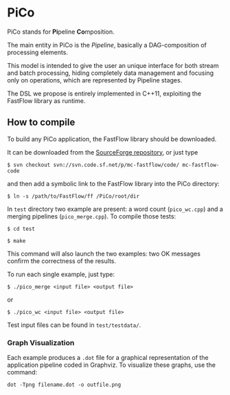 PiCo
===============

PiCo stands for **Pi**peline **Co**mposition.

The main entity in PiCo is the *Pipeline*, basically a DAG-composition of processing elements. 

This model is intended to give the user an unique interface for both stream and batch processing, hiding completely data management and focusing only on operations, which are represented by Pipeline stages. 

The DSL we propose is entirely implemented in C++11, exploiting the FastFlow library as runtime.

## How to compile
To build any PiCo application, the FastFlow library should be downloaded.

It can be downloaded from the [SourceForge repository](https://sourceforge.net/projects/mc-fastflow/), or just type

`$ svn checkout svn://svn.code.sf.net/p/mc-fastflow/code/ mc-fastflow-code`

and then add a symbolic link to the FastFlow library into the PiCo directory:

`$ ln -s /path/to/FastFlow/ff /PiCo/root/dir`

In `test` directory two example are present: a word count (`pico_wc.cpp`) and a merging pipelines (`pico_merge.cpp`).
To compile those tests:

`$ cd test`

`$ make`

This command will also launch the two examples: two OK messages confirm the correctness of the results.

To run each single example, just type:

`$ ./pico_merge <input file> <output file>`

or

`$ ./pico_wc <input file> <output file>`

Test input files can be found in `test/testdata/`.

### Graph Visualization
Each example produces a `.dot` file for a graphical representation of the application pipeline coded in Graphviz.
To visualize these graphs, use the command:

`dot -Tpng filename.dot -o outfile.png`
